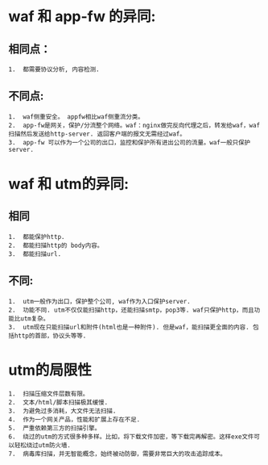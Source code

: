 # waf 和 app-fw 的异同:
  ## 相同点：
    1.  都需要协议分析, 内容检测.
  
  ## 不同点:
    1.  waf侧重安全。 appfw相比waf侧重流分类。
    2.  app-fw是网关，保护/分流整个网络。waf：nginx做完反向代理之后，转发给waf，waf扫描然后发送给http-server. 返回客户端的报文无需经过waf。
    3.  app-fw 可以作为一个公司的出口，监控和保护所有进出公司的流量。waf一般只保护server.
    
    
# waf 和 utm的异同:
  ## 相同
    1.  都能保护http. 
    2.  都能扫描http的 body内容。
    3.  都能扫描url. 
  ## 不同:
    1.  utm一般作为出口，保护整个公司, waf作为入口保护server.
    2.  功能不同. utm不仅仅能扫描http，还能扫描smtp，pop3等. waf只保护http，而且功能比utm复杂。
    3.  utm现在只能扫描url和附件(html也是一种附件). 但是waf，能扫描更全面的内容. 包括http的首部，协议头等等. 
    
# utm的局限性
    1.  扫描压缩文件层数有限。
    2.  文本/html/脚本扫描极其缓慢.
    3.  为避免过多消耗，大文件无法扫描.
    4.  作为一个网关产品，性能和扩展上存在不足.
    5.  严重依赖第三方的扫描引擎。
    6.  绕过的utm的方式很多种多样。比如，将下载文件加密，等下载完再解密。这样exe文件可以轻松绕过utm防火墙.
    7.  病毒库扫描，并无智能概念，始终被动防御，需要非常巨大的攻击追踪成本。
    
  
    
  
